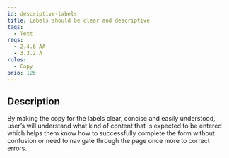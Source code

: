 ```yaml
---
id: descriptive-labels
title: Labels should be clear and descriptive
tags:
  - Text
reqs:
  - 2.4.6 AA
  - 3.3.2 A
roles:
  - Copy
prio: 126
---
```


## Description

By making the copy for the labels clear, concise and easily understood, user’s will understand what kind of content that is expected to be entered which helps them know how to successfully complete the form without confusion or need to navigate through the page once more to correct errors.
